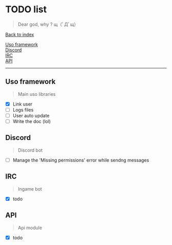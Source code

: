 
# TODO list

> Dear god, why ? щ（ﾟДﾟщ）

[Back to index](index.md)

[Uso framework](#uso-framework)  
[Discord](#discord)  
[IRC](#irc)  
[API](#api)  

-----------

## Uso framework ##

> Main uso libraries

- [x] Link user
- [ ] Logs files
- [ ] User auto update
- [ ] Write the doc (lol)

## Discord ##

> Discord bot

- [ ] Manage the 'Missing permissions' error while sendng messages

## IRC ##

> Ingame bot

- [x] todo

## API ##

> Api module

- [x] todo
